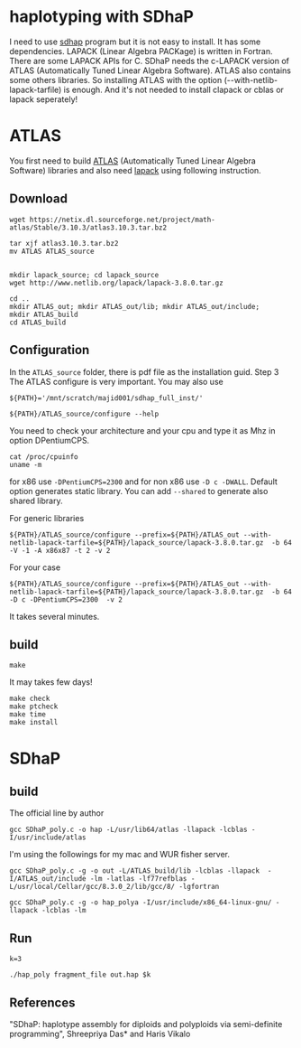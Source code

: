 # haplotyping with SDhaP



I need to use [sdhap](https://sourceforge.net/projects/sdhap/) program but it is not easy to install. It has some dependencies. LAPACK (Linear Algebra PACKage) is written in Fortran. There are some LAPACK APIs for C.  SDhaP needs the c-LAPACK version of ATLAS (Automatically Tuned Linear Algebra Software). ATLAS also contains some others libraries. So installing ATLAS with the option (--with-netlib-lapack-tarfile) is enough. And it's not needed to install clapack or cblas or lapack seperately! 




# ATLAS

You first need to build [ATLAS](http://math-atlas.sourceforge.net/) (Automatically Tuned Linear Algebra Software) libraries and also need [lapack](http://www.netlib.org/lapack/#_software) using following instruction.


## Download

```
wget https://netix.dl.sourceforge.net/project/math-atlas/Stable/3.10.3/atlas3.10.3.tar.bz2

tar xjf atlas3.10.3.tar.bz2
mv ATLAS ATLAS_source


mkdir lapack_source; cd lapack_source
wget http://www.netlib.org/lapack/lapack-3.8.0.tar.gz 

cd ..
mkdir ATLAS_out; mkdir ATLAS_out/lib; mkdir ATLAS_out/include;
mkdir ATLAS_build
cd ATLAS_build
```


## Configuration


In the `ATLAS_source` folder, there is pdf file as the installation guid.  Step 3 The ATLAS configure  is very important. You may also use 
```
${PATH}='/mnt/scratch/majid001/sdhap_full_inst/'

${PATH}/ATLAS_source/configure --help
```

You need to check your architecture and  your cpu and type it as Mhz in option DPentiumCPS.
```
cat /proc/cpuinfo 
uname -m
```
for x86 use `-DPentiumCPS=2300` and for non x86 use  `-D c -DWALL`. Default option generates static library. You can add `--shared` to generate also shared library.


For generic libraries
```
${PATH}/ATLAS_source/configure --prefix=${PATH}/ATLAS_out --with-netlib-lapack-tarfile=${PATH}/lapack_source/lapack-3.8.0.tar.gz  -b 64 -V -1 -A x86x87 -t 2 -v 2
```


For your case
```
${PATH}/ATLAS_source/configure --prefix=${PATH}/ATLAS_out --with-netlib-lapack-tarfile=${PATH}/lapack_source/lapack-3.8.0.tar.gz  -b 64 -D c -DPentiumCPS=2300  -v 2
```


It takes several minutes.

## build 



```
make 
```
It may takes few days!


```
make check    
make ptcheck  
make time  
make install

```



# SDhaP



## build

The official line by author
```
gcc SDhaP_poly.c -o hap -L/usr/lib64/atlas -llapack -lcblas -I/usr/include/atlas
```

I'm using the followings for my mac and WUR fisher server. 
```
gcc SDhaP_poly.c -g -o out -L/ATLAS_build/lib -lcblas -llapack  -I/ATLAS_out/include -lm -latlas -lf77refblas -L/usr/local/Cellar/gcc/8.3.0_2/lib/gcc/8/ -lgfortran

gcc SDhaP_poly.c -g -o hap_polya -I/usr/include/x86_64-linux-gnu/ -llapack -lcblas -lm
```


## Run

```
k=3

./hap_poly fragment_file out.hap $k
```







## References

"SDhaP: haplotype assembly for diploids and polyploids via semi-definite programming", 
Shreepriya Das* and Haris Vikalo






